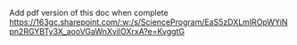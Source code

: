 
Add pdf version of this doc when complete https://163gc.sharepoint.com/:w:/s/ScienceProgram/EaS5zDXLmIROpWYiNpn2RGYBTy3X_aooVGaWnXvilOXrxA?e=KvggtG
